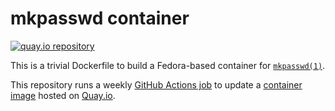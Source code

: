 # mkpasswd container

[![quay.io repository](https://img.shields.io/badge/updated-2025--10--19-green)](https://quay.io/repository/coreos/mkpasswd)

This is a trivial Dockerfile to build a Fedora-based container for [`mkpasswd(1)`](https://github.com/rfc1036/whois).

This repository runs a weekly [GitHub Actions job](https://github.com/coreos/mkpasswd-container/actions/workflows/containers.yml) to update a [container image](https://quay.io/repository/coreos/mkpasswd) hosted on [Quay.io](https://quay.io/).
